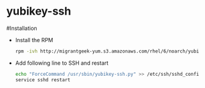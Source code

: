 yubikey-ssh
===========

#Installation

- Install the RPM

  ```bash
  rpm -ivh http://migrantgeek-yum.s3.amazonaws.com/rhel/6/noarch/yubikey-ssh-0.1-1.noarch.rpm
  ```

- Add following line to SSH and restart

  ```bash
  echo "ForceCommand /usr/sbin/yubikey-ssh.py" >> /etc/ssh/sshd_config
  service sshd restart
  ```
  

